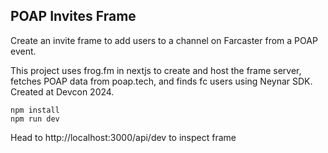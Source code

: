 ## POAP Invites Frame
Create an invite frame to add users to a channel on Farcaster from a POAP event.

This project uses frog.fm in nextjs to create and host the frame server, fetches POAP data from poap.tech, and finds fc users using Neynar SDK. Created at Devcon 2024.

```
npm install
npm run dev
```

Head to http://localhost:3000/api/dev to inspect frame
